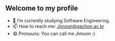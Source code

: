 ## Welcome to my profile

- 🌱 I’m currently studying Software Engineering.
- 📫 How to reach me: Jimoon@gachon.ac.kr
- 😄 Pronouns: You can call me Jimoon :)
<!--
**JIM00N/JIM00N** is a ✨ _special_ ✨ repository because its `README.md` (this file) appears on your GitHub profile.

Here are some ideas to get you started:

- 🔭 My name  is Jiseok Moon

- 👯 I’m looking to collaborate on ...
- 🤔 I’m looking for help with ...
- 💬 Ask me about ...

- ⚡ Fun fact: ...
-->
